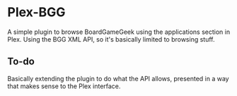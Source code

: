 # Plex-BGG

A simple plugin to browse BoardGameGeek using the applications section in Plex. Using the BGG XML API, so it's basically limited to browsing stuff.

## To-do

Basically extending the plugin to do what the API allows, presented in a way that makes sense to the Plex interface.